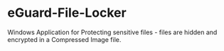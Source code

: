 eGuard-File-Locker
==================

Windows Application for Protecting sensitive files - files are hidden and encrypted in a Compressed Image file.